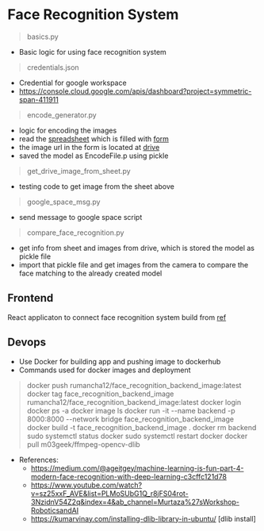 
# Face Recognition System

> basics.py
  - Basic logic for using face recognition system

> credentials.json
  - Credential for google workspace
  - https://console.cloud.google.com/apis/dashboard?project=symmetric-span-411911

> encode_generator.py
  - logic for encoding the images
  - read the [spreadsheet](https://docs.google.com/spreadsheets/d/14SobbZCDKX9IKOJjY56G-WIOfVc7BctskqEKRG2ImAo/edit?resourcekey#gid=1132047224) which is filled with [form](https://forms.gle/15pNdt9f3BgL4nTh7) 
  - the image url in the form is located at [drive](https://drive.google.com/drive/u/0/folders/1Yo50e_-Wg0VuEiYU06mg6kRp0NCa8nrgzglOQfLiB3MizkpP5Ye7rp3KQuknwPseRhejC9sI)
  - saved the model as EncodeFile.p using pickle

> get_drive_image_from_sheet.py
  - testing code to get image from the sheet above

> google_space_msg.py
  - send message to google space script

> compare_face_recognition.py
  - get info from sheet and images from drive, which is stored the model as pickle file
  - import that pickle file and get images from the camera to compare the face matching to the already created model

## Frontend

React applicaton to connect face recognition system build from [ref](https://www.smashingmagazine.com/2020/06/facial-recognition-web-application-react/)



## Devops

- Use Docker for building app and pushing image to dockerhub
- Commands used for docker images and deployment
> docker push rumancha12/face_recognition_backend_image:latest
> docker tag face_recognition_backend_image rumancha12/face_recognition_backend_image:latest
>  docker login
> docker ps -a
> docker image ls
> docker run -it --name backend -p 8000:8000 --network bridge face_recognition_backend_image
> docker build -t face_recognition_backend_image .
> docker rm backend
> sudo systemctl status docker
> sudo systemctl restart docker
>  docker pull m03geek/ffmpeg-opencv-dlib
> 











- References:
  - https://medium.com/@ageitgey/machine-learning-is-fun-part-4-modern-face-recognition-with-deep-learning-c3cffc121d78
  - https://www.youtube.com/watch?v=sz25xxF_AVE&list=PLMoSUbG1Q_r8jFS04rot-3NzidnV54Z2q&index=4&ab_channel=Murtaza%27sWorkshop-RoboticsandAI
  - https://kumarvinay.com/installing-dlib-library-in-ubuntu/ [dlib install]